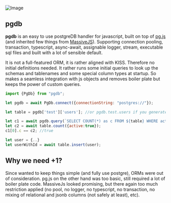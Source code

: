 ![Image](https://c3.staticflickr.com/6/5680/29544431994_954237c121_b.jpg) 

## pgdb 
**pgdb** is an easy to use postgreDB handler for javascript, built on top of [pg.js](https://github.com/brianc/node-postgres) 
(and inherited few things from [MassiveJS](https://github.com/robconery/massive-js)). Supporting connection pooling, transaction, 
typescript, async-await, assignable logger, stream, executable sql files and built with a lot of sensible default.

It is not a full-featured ORM, it is rather aligned with KISS. 
Therefore no initial definitions needed. It rather runs some initial queries
to look up the schemas and tablenames and some special column types at startup.
So makes a seamless integration with js objects and removes boiler plate but keeps 
the power of custom queries.

```js
import {PgDb} from "pgdb";

let pgdb = await PgDb.connect({connectionString: "postgres://"});

let table = pgdb['test']['users']; //or pgdb.test.users if you generate the interface

let c1 = await pgdb.query(`SELECT COUNT(*) as c FROM ${table} WHERE active=:active`, {active:true});
let c2 = await table.count({active:true});
c1[0].c == c2; //true

let user = {..}
let userWithId = await table.insert(user);
```

## Why we need +1?
Since wanted to keep things simple (and fully use postgre), ORMs were out of consideration. pg.js on the other 
hand was too basic, still required a lot of boiler plate code. MassiveJs looked promising, but
there again too much restriction applied (no pool, no logger, no typescript, no transaction, no mixing of 
relational and jsonb columns (not safely at least), etc).
